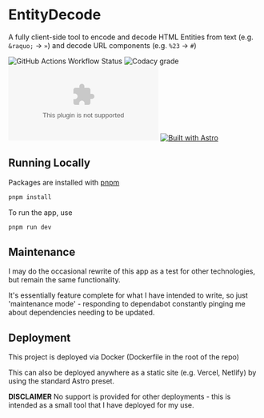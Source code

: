 # EntityDecode

A fully client-side tool to encode and decode HTML Entities from text (e.g. `&raquo;` → `»`)  and decode URL components (e.g. `%23` → `#`)

![GitHub Actions Workflow Status](https://img.shields.io/github/actions/workflow/status/RobBrazier/entitydecode.com/deploy.yml)
![Codacy grade](https://img.shields.io/codacy/grade/a003cbb1e93148e8bd7ef0cfc0243ce0)
![GitHub License](https://img.shields.io/github/license/RobBrazier/entitydecode.com)
[![Built with Astro](https://astro.badg.es/v2/built-with-astro/tiny.svg)](https://astro.build)
## Running Locally

Packages are installed with [pnpm](https://pnpm.io/)

```bash
pnpm install
```

To run the app, use
```bash
pnpm run dev
```
## Maintenance

I may do the occasional rewrite of this app as a test for other technologies, but remain the same functionality.

It's essentially feature complete for what I have intended to write, so just 'maintenance mode' - responding to dependabot constantly pinging me about dependencies needing to be updated.
## Deployment

This project is deployed via Docker (Dockerfile in the root of the repo)

This can also be deployed anywhere as a static site (e.g. Vercel, Netlify) by using the standard Astro preset.

**DISCLAIMER** No support is provided for other deployments - this is intended as a small tool that I have deployed for my use.
